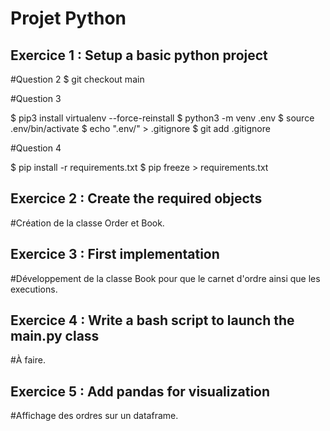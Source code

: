 # Projet Python


## Exercice 1 : Setup a basic python project

#Question 2 
$ git checkout main

#Question 3 

$ pip3 install virtualenv --force-reinstall
$ python3 -m venv .env
$ source .env/bin/activate
$ echo ".env/" > .gitignore
$ git add .gitignore

#Question 4 

$ pip install -r requirements.txt
$ pip freeze > requirements.txt



## Exercice 2 : Create the required objects

#Création de la classe Order et Book. 


## Exercice 3 : First implementation 

#Développement de la classe Book pour que le carnet d'ordre ainsi que les executions.  

## Exercice 4 : Write a bash script to launch the main.py class 

#À faire. 

## Exercice 5 : Add pandas for visualization

#Affichage des ordres sur un dataframe. 


